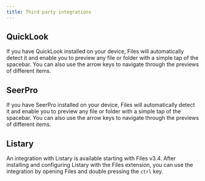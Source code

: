 ```yaml
---
title: Third party integrations
---
```


## QuickLook

If you have QuickLook installed on your device, Files will automatically detect it and enable you to preview any file or folder with a simple tap of the spacebar. You can also use the arrow keys to navigate through the previews of different items.

## SeerPro

If you have SeerPro installed on your device, Files will automatically detect it and enable you to preview any file or folder with a simple tap of the spacebar. You can also use the arrow keys to navigate through the previews of different items.

## Listary

An integration with Listary is available starting with Files v3.4. After installing and configuring Listary with the Files extension, you can use the integration by opening Files and double pressing the `ctrl` key.

